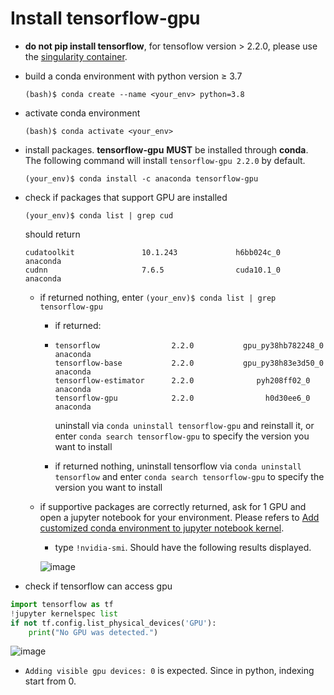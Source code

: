 # Install tensorflow-gpu

- **do not pip install tensorflow**, for tensoflow version > 2.2.0, please use the [singularity container](https://github.com/Duke-NUS-HPC/docs/blob/main/use%20singularity%20container%20in%20PyCharm%20and%20Jupyter%20Notebook.md).

- build a conda environment with python version ≥ 3.7

  `(bash)$ conda create --name <your_env> python=3.8`

- activate conda environment

  `(bash)$ conda activate <your_env>`

- install packages. **tensorflow-gpu** **MUST** be installed through **conda**. The following command will install `tensorflow-gpu 2.2.0` by default.

  `(your_env)$ conda install -c anaconda tensorflow-gpu`

- check if packages that support GPU are installed

  `(your_env)$ conda list | grep cud`

  should return

  ```
  cudatoolkit               10.1.243             h6bb024c_0    anaconda
  cudnn                     7.6.5                cuda10.1_0    anaconda
  ```

  - if returned nothing, enter `(your_env)$ conda list | grep tensorflow-gpu`

    - if returned:

    - ````
      tensorflow                2.2.0           gpu_py38hb782248_0    anaconda
      tensorflow-base           2.2.0           gpu_py38h83e3d50_0    anaconda
      tensorflow-estimator      2.2.0              pyh208ff02_0    anaconda
      tensorflow-gpu            2.2.0                h0d30ee6_0    anaconda
      ````

      uninstall via `conda uninstall tensorflow-gpu` and reinstall it, or enter `conda search tensorflow-gpu` to specify the version you want to install

    - if returned nothing, uninstall tensorflow via `conda uninstall tensorflow` and enter `conda search tensorflow-gpu` to specify the version you want to install

  - if supportive packages are correctly returned, ask for 1 GPU and open a jupyter notebook for your environment. Please refers to [Add customized conda environment to jupyter notebook kernel](https://github.com/Duke-NUS-HPC/docs/blob/main/Add%20customized%20conda%20environment%20to%20jupyter%20notebook%20kernel.md).

    - type `!nvidia-smi`. Should have the following results displayed.

    ![image](https://s3.us-west-2.amazonaws.com/secure.notion-static.com/71da8b18-dfbf-4f77-9d51-2dfdfabab02a/Untitled.png?X-Amz-Algorithm=AWS4-HMAC-SHA256&X-Amz-Content-Sha256=UNSIGNED-PAYLOAD&X-Amz-Credential=AKIAT73L2G45EIPT3X45%2F20220427%2Fus-west-2%2Fs3%2Faws4_request&X-Amz-Date=20220427T101341Z&X-Amz-Expires=86400&X-Amz-Signature=f6062c63e6b64a3b4d8906e06f5e76bbe45f397c7f31b7312015a4eb02e479b0&X-Amz-SignedHeaders=host&response-content-disposition=filename%20%3D%22Untitled.png%22&x-id=GetObject)

- check if tensorflow can access gpu

```python
import tensorflow as tf
!jupyter kernelspec list
if not tf.config.list_physical_devices('GPU'):    
    print("No GPU was detected.")
```

![image](https://s3.us-west-2.amazonaws.com/secure.notion-static.com/2c606e3d-f99f-4b01-a456-677c9b874d98/Untitled.png?X-Amz-Algorithm=AWS4-HMAC-SHA256&X-Amz-Content-Sha256=UNSIGNED-PAYLOAD&X-Amz-Credential=AKIAT73L2G45EIPT3X45%2F20220427%2Fus-west-2%2Fs3%2Faws4_request&X-Amz-Date=20220427T101401Z&X-Amz-Expires=86400&X-Amz-Signature=648ba171126b3e39f7857468f316e600a810f7c5372c775ae97cdc7c6e9276f9&X-Amz-SignedHeaders=host&response-content-disposition=filename%20%3D%22Untitled.png%22&x-id=GetObject)

- `Adding visible gpu devices: 0` is expected. Since in python, indexing start from 0.

